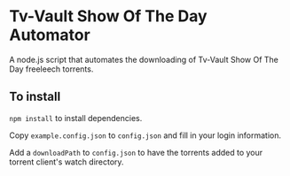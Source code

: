 # Tv-Vault Show Of The Day Automator

A node.js script that automates the downloading of Tv-Vault Show Of The Day freeleech torrents.

## To install

`npm install` to install dependencies.

Copy `example.config.json` to `config.json` and fill in your login information.

Add a `downloadPath` to `config.json` to have the torrents added to your torrent client's watch directory.

